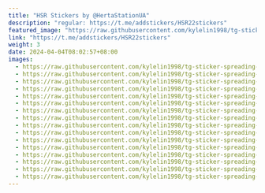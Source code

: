 ```yaml
---
title: "HSR Stickers by @HertaStationUA"
description: "regular: https://t.me/addstickers/HSR22stickers"
featured_image: "https://raw.githubusercontent.com/kylelin1998/tg-sticker-spreading-worldwide-images/main/img/b16cf998-15d2-4a5f-b0ab-8f14bc455f85.jpg"
link: "https://t.me/addstickers/HSR22stickers"
weight: 3
date: 2024-04-04T08:02:57+08:00
images:
  - https://raw.githubusercontent.com/kylelin1998/tg-sticker-spreading-worldwide-images/main/img/b16cf998-15d2-4a5f-b0ab-8f14bc455f85.jpg
  - https://raw.githubusercontent.com/kylelin1998/tg-sticker-spreading-worldwide-images/main/img/2d7fbd09-d906-4716-8345-07178b2bc97d.jpg
  - https://raw.githubusercontent.com/kylelin1998/tg-sticker-spreading-worldwide-images/main/img/e2eb44de-654a-4d58-8c5c-be62311c7744.jpg
  - https://raw.githubusercontent.com/kylelin1998/tg-sticker-spreading-worldwide-images/main/img/52a2cae3-8d61-42d9-8011-a3c4e1920f79.jpg
  - https://raw.githubusercontent.com/kylelin1998/tg-sticker-spreading-worldwide-images/main/img/76563477-90c3-4869-977b-72806ddae433.jpg
  - https://raw.githubusercontent.com/kylelin1998/tg-sticker-spreading-worldwide-images/main/img/7506aad9-2f81-447c-850f-68ac7f72e43a.jpg
  - https://raw.githubusercontent.com/kylelin1998/tg-sticker-spreading-worldwide-images/main/img/2f6bd35e-7b69-4ee3-a5fd-54788ca56600.jpg
  - https://raw.githubusercontent.com/kylelin1998/tg-sticker-spreading-worldwide-images/main/img/af5e2011-7ce0-4cae-b5de-8eb3f984eb94.jpg
  - https://raw.githubusercontent.com/kylelin1998/tg-sticker-spreading-worldwide-images/main/img/111b7a95-f2a2-44d3-a591-2baf2e54474f.jpg
  - https://raw.githubusercontent.com/kylelin1998/tg-sticker-spreading-worldwide-images/main/img/6a73cacf-2c2a-4509-9624-ad3eb1e6b0a1.jpg
  - https://raw.githubusercontent.com/kylelin1998/tg-sticker-spreading-worldwide-images/main/img/6e87dd9c-6641-4fd3-a465-8e35029cd4f2.jpg
  - https://raw.githubusercontent.com/kylelin1998/tg-sticker-spreading-worldwide-images/main/img/aa2d6b7b-9639-41fe-87ed-dfc81bb7ef2b.jpg
  - https://raw.githubusercontent.com/kylelin1998/tg-sticker-spreading-worldwide-images/main/img/53253307-1001-4001-b760-989e6793259c.jpg
  - https://raw.githubusercontent.com/kylelin1998/tg-sticker-spreading-worldwide-images/main/img/4d7c4cec-191c-4758-8e64-2b9fdaf20b60.jpg
  - https://raw.githubusercontent.com/kylelin1998/tg-sticker-spreading-worldwide-images/main/img/d29f23c1-9d43-48f6-889e-7a1b20d5a280.jpg
  - https://raw.githubusercontent.com/kylelin1998/tg-sticker-spreading-worldwide-images/main/img/fe291301-c9cd-4590-b2db-7f38b92c888f.jpg
---
```

